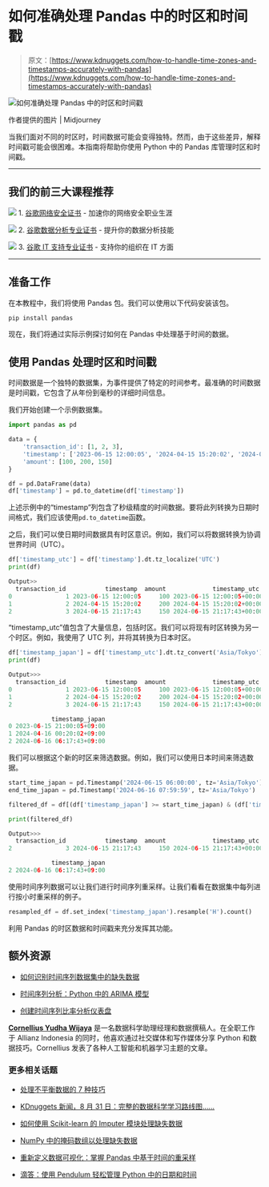 # 如何准确处理 Pandas 中的时区和时间戳

> 原文：[https://www.kdnuggets.com/how-to-handle-time-zones-and-timestamps-accurately-with-pandas](https://www.kdnuggets.com/how-to-handle-time-zones-and-timestamps-accurately-with-pandas)

![如何准确处理 Pandas 中的时区和时间戳](../Images/6081ef454ebe2c669b65b374aa987d9b.png)

作者提供的图片 | Midjourney

当我们面对不同的时区时，时间数据可能会变得独特。然而，由于这些差异，解释时间戳可能会很困难。本指南将帮助你使用 Python 中的 Pandas 库管理时区和时间戳。

* * *

## 我们的前三大课程推荐

![](../Images/0244c01ba9267c002ef39d4907e0b8fb.png) 1\. [谷歌网络安全证书](https://www.kdnuggets.com/google-cybersecurity) - 加速你的网络安全职业生涯

![](../Images/e225c49c3c91745821c8c0368bf04711.png) 2\. [谷歌数据分析专业证书](https://www.kdnuggets.com/google-data-analytics) - 提升你的数据分析技能

![](../Images/0244c01ba9267c002ef39d4907e0b8fb.png) 3\. [谷歌 IT 支持专业证书](https://www.kdnuggets.com/google-itsupport) - 支持你的组织在 IT 方面

* * *

## 准备工作

在本教程中，我们将使用 Pandas 包。我们可以使用以下代码安装该包。

```py
pip install pandas
```

现在，我们将通过实际示例探讨如何在 Pandas 中处理基于时间的数据。

## 使用 Pandas 处理时区和时间戳

时间数据是一个独特的数据集，为事件提供了特定的时间参考。最准确的时间数据是时间戳，它包含了从年份到毫秒的详细时间信息。

我们开始创建一个示例数据集。

```py
import pandas as pd

data = {
    'transaction_id': [1, 2, 3],
    'timestamp': ['2023-06-15 12:00:05', '2024-04-15 15:20:02', '2024-06-15 21:17:43'],
    'amount': [100, 200, 150]
}

df = pd.DataFrame(data)
df['timestamp'] = pd.to_datetime(df['timestamp'])
```

上述示例中的“timestamp”列包含了秒级精度的时间数据。要将此列转换为日期时间格式，我们应该使用`pd.to_datetime`函数。

之后，我们可以使日期时间数据具有时区意识。例如，我们可以将数据转换为协调世界时间（UTC）。

```py
df['timestamp_utc'] = df['timestamp'].dt.tz_localize('UTC')
print(df)
```

```py
Output>> 
  transaction_id           timestamp  amount             timestamp_utc
0               1 2023-06-15 12:00:05     100 2023-06-15 12:00:05+00:00
1               2 2024-04-15 15:20:02     200 2024-04-15 15:20:02+00:00
2               3 2024-06-15 21:17:43     150 2024-06-15 21:17:43+00:00
```

“timestamp_utc”值包含了大量信息，包括时区。我们可以将现有时区转换为另一个时区。例如，我使用了 UTC 列，并将其转换为日本时区。

```py
df['timestamp_japan'] = df['timestamp_utc'].dt.tz_convert('Asia/Tokyo')
print(df)
```

```py
Output>>>
  transaction_id           timestamp  amount             timestamp_utc  \
0               1 2023-06-15 12:00:05     100 2023-06-15 12:00:05+00:00   
1               2 2024-04-15 15:20:02     200 2024-04-15 15:20:02+00:00   
2               3 2024-06-15 21:17:43     150 2024-06-15 21:17:43+00:00   

            timestamp_japan  
0 2023-06-15 21:00:05+09:00  
1 2024-04-16 00:20:02+09:00  
2 2024-06-16 06:17:43+09:00 
```

我们可以根据这个新的时区来筛选数据。例如，我们可以使用日本时间来筛选数据。

```py
start_time_japan = pd.Timestamp('2024-06-15 06:00:00', tz='Asia/Tokyo')
end_time_japan = pd.Timestamp('2024-06-16 07:59:59', tz='Asia/Tokyo')

filtered_df = df[(df['timestamp_japan'] >= start_time_japan) & (df['timestamp_japan'] <= end_time_japan)]

print(filtered_df)
```

```py
Output>>>
  transaction_id           timestamp  amount             timestamp_utc  \
2               3 2024-06-15 21:17:43     150 2024-06-15 21:17:43+00:00   

            timestamp_japan  
2 2024-06-16 06:17:43+09:00 
```

使用时间序列数据可以让我们进行时间序列重采样。让我们看看在数据集中每列进行按小时重采样的例子。

```py
resampled_df = df.set_index('timestamp_japan').resample('H').count()
```

利用 Pandas 的时区数据和时间戳来充分发挥其功能。

## 额外资源

+   [如何识别时间序列数据集中的缺失数据](https://www.kdnuggets.com/how-to-identify-missing-data-in-timeseries-datasets)

+   [时间序列分析：Python 中的 ARIMA 模型](https://www.kdnuggets.com/2023/08/times-series-analysis-arima-models-python.html)

+   [创建时间序列比率分析仪表盘](https://www.kdnuggets.com/2023/06/wolfer-create-time-series-ratio-analysis-dashboard.html)

**[Cornellius Yudha Wijaya](https://www.linkedin.com/in/cornellius-yudha-wijaya/)** 是一名数据科学助理经理和数据撰稿人。在全职工作于 Allianz Indonesia 的同时，他喜欢通过社交媒体和写作媒体分享 Python 和数据技巧。Cornellius 发表了各种人工智能和机器学习主题的文章。

### 更多相关话题

+   [处理不平衡数据的 7 种技巧](https://www.kdnuggets.com/2017/06/7-techniques-handle-imbalanced-data.html)

+   [KDnuggets 新闻，8 月 31 日：完整的数据科学学习路线图……](https://www.kdnuggets.com/2022/n35.html)

+   [如何使用 Scikit-learn 的 Imputer 模块处理缺失数据](https://www.kdnuggets.com/how-to-handle-missing-data-with-scikit-learns-imputer-module)

+   [NumPy 中的掩码数组以处理缺失数据](https://www.kdnuggets.com/masked-arrays-in-numpy-to-handle-missing-data)

+   [重新定义数据可视化：掌握 Pandas 中基于时间的重采样](https://www.kdnuggets.com/revamping-data-visualization-mastering-timebased-resampling-in-pandas)

+   [滴答：使用 Pendulum 轻松管理 Python 中的日期和时间](https://www.kdnuggets.com/tick-tock-using-pendulum-for-easy-date-and-time-management-in-python)
